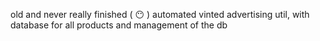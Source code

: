 old and never really finished ( 😶 ) automated vinted advertising util, with database for all products and management of the db
